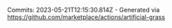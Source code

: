 Commits: 2023-05-21T12:15:30.814Z - Generated via https://github.com/marketplace/actions/artificial-grass
<br>

